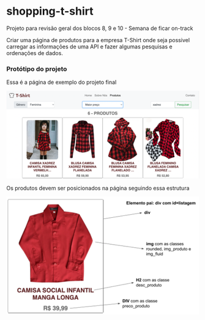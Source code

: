 # shopping-t-shirt
Projeto para revisão geral dos blocos 8, 9 e 10 - Semana de ficar on-track

Criar uma página de produtos para a empresa T-Shirt onde seja possivel carregar as informações de uma API e fazer algumas pesquisas e ordenações de dados.

### Protótipo do projeto

Essa é a página de exemplo do projeto final

![Project Gif](./img/paginaProdutos.png)

Os produtos devem ser posicionados na página seguindo essa estrutura

![Project Gif](./img/estruturaProdutoNaPagina.png)
